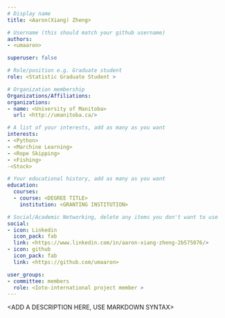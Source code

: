 ```yaml
---
# Display name
title: <Aaron(Xiang) Zheng>

# Username (this should match your github username)
authors:
- <umaaron>

superuser: false

# Role/position e.g. Graduate student
role: <Statistic Graduate Student >

# Organization membership
Organizations/Affiliations:
organizations:
- name: <University of Manitoba>
  url: <http://umanitoba.ca/>

# A list of your interests, add as many as you want
interests:
- <Python>
- <Marchine Learning>
- <Rope Skipping>
- <Fishing>
-<Stock>

# Your educational history, add as many as you want
education:
  courses:
  - course: <DEGREE TITLE>
    institution: <GRANTING INSTITUTION>

# Social/Academic Networking, delete any items you don't want to use
social:
- icon: Linkedin 
  icon_pack: fab
  link: <https://www.linkedin.com/in/aaron-xiang-zheng-2b575076/>
- icon: github
  icon_pack: fab
  link: <https://github.com/umaaron>

user_groups:
- committee: members
  role: <Ioto-international project member >
---
```

<ADD A DESCRIPTION HERE, USE MARKDOWN SYNTAX>
